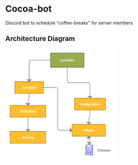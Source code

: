 # Cocoa-bot
Discord bot to schedule "coffee-breaks" for server members

## Architecture Diagram
<img src="Cocoabot.png" width="350">
